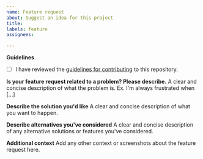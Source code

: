 ```yaml
---
name: Feature request
about: Suggest an idea for this project
title: 
labels: feature
assignees:

---
```


**Guidelines**
- [ ] I have reviewed the [guidelines for contributing](https://github.com/t3knomanzer/maxmix-software/blob/master/.github/CONTRIBUTING.md) to this repository.

**Is your feature request related to a problem? Please describe.**
A clear and concise description of what the problem is. Ex. I'm always frustrated when [...]

**Describe the solution you'd like**
A clear and concise description of what you want to happen.

**Describe alternatives you've considered**
A clear and concise description of any alternative solutions or features you've considered.

**Additional context**
Add any other context or screenshots about the feature request here.
